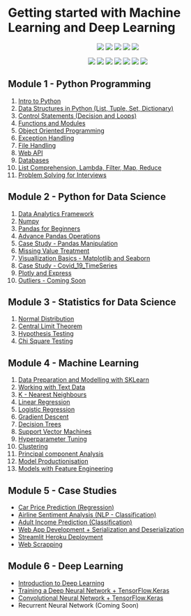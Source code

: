 # Getting started with Machine Learning and Deep Learning

<div align="center">

<a href="https://github.com/bansalkanav/Machine_Learning_and_Deep_Learning"><img src="https://badges.frapsoft.com/os/v1/open-source.svg?v=103"></a>
<a href="https://github.com/bansalkanav/Machine_Learning_and_Deep_Learning"><img src="https://img.shields.io/badge/Built%20by-developers%20%3C%2F%3E-0059b3"></a>
<a href="https://github.com/bansalkanav/Machine_Learning_and_Deep_Learning"><img src="https://img.shields.io/static/v1.svg?label=Contributions&message=Welcome&color=yellow"></a>
<a href="https://github.com/bansalkanav/"><img src="https://img.shields.io/badge/Maintained%3F-yes-brightgreen.svg?v=103"></a>
<a href="https://github.com/bansalkanav/Machine_Learning_and_Deep_Learning/blob/master/LICENSE"><img src="https://img.shields.io/badge/license-GPL-blue.svg?v=103"></a>

<a href="https://github.com/bansalkanav/Machine_Learning_and_Deep_Learning/graphs/contributors"><img src="https://img.shields.io/github/contributors/bansalkanav/Machine_Learning_and_Deep_Learning?color=brightgreen"></a>
<a href="https://github.com/bansalkanav/Machine_Learning_and_Deep_Learning/stargazers"><img src="https://img.shields.io/github/stars/bansalkanav/Machine_Learning_and_Deep_Learning?color=0059b3"></a>
<a href="https://github.com/bansalkanav/Machine_Learning_and_Deep_Learning/network/members"><img src="https://img.shields.io/github/forks/bansalkanav/Machine_Learning_and_Deep_Learning?color=yellow"></a>
<a href="https://github.com/bansalkanav/Machine_Learning_and_Deep_Learning/issues"><img src="https://img.shields.io/github/issues/bansalkanav/Machine_Learning_and_Deep_Learning?color=0059b3"></a>
<a href="https://github.com/bansalkanav/Machine_Learning_and_Deep_Learning/issues?q=is%3Aissue+is%3Aclosed"><img src="https://img.shields.io/github/issues-closed-raw/bansalkanav/Machine_Learning_and_Deep_Learning?color=yellow"></a>
<a href="https://github.com/bansalkanav/Machine_Learning_and_Deep_Learning/pulls"><img src="https://img.shields.io/github/issues-pr/bansalkanav/Machine_Learning_and_Deep_Learning?color=brightgreen"></a>
<a href="https://github.com/bansalkanav/Machine_Learning_and_Deep_Learning/pulls?q=is%3Apr+is%3Aclosed"><img src="https://img.shields.io/github/issues-pr-closed-raw/bansalkanav/Machine_Learning_and_Deep_Learning?color=0059b3"></a> 
</div>

## Module 1 - Python Programming
  1. [Intro to Python](https://github.com/bansalkanav/Machine_Learning_and_Deep_Learning/tree/master/Module%201%20-%20Python%20Programming/01.%20Intro%20to%20Python)
  2. [Data Structures in Python (List, Tuple, Set, Dictionary)](https://github.com/bansalkanav/Machine_Learning_and_Deep_Learning/tree/master/Module%201%20-%20Python%20Programming/02.%20Data%20Structures)
  3. [Control Statements (Decision and Loops)](https://github.com/bansalkanav/Machine_Learning_and_Deep_Learning/tree/master/Module%201%20-%20Python%20Programming/03.%20Control%20Statements)
  4. [Functions and Modules](https://github.com/bansalkanav/Machine_Learning_and_Deep_Learning/tree/master/Module%201%20-%20Python%20Programming/04.%20Functions%20and%20Modules)
  5. [Object Oriented Programming](https://github.com/bansalkanav/Machine_Learning_and_Deep_Learning/tree/master/Module%201%20-%20Python%20Programming/05.%20Object%20Oriented%20Programming)
  6. [Exception Handling](https://github.com/bansalkanav/Machine_Learning_and_Deep_Learning/tree/master/Module%201%20-%20Python%20Programming/06.%20Exception%20Handling)
  7. [File Handling](https://github.com/bansalkanav/Machine_Learning_and_Deep_Learning/tree/master/Module%201%20-%20Python%20Programming/07.%20File%20Handling)
  8. [Web API](https://github.com/bansalkanav/Machine_Learning_and_Deep_Learning/tree/master/Module%201%20-%20Python%20Programming/08.%20Web%20API)
  9. [Databases](https://github.com/bansalkanav/Machine_Learning_and_Deep_Learning/tree/master/Module%201%20-%20Python%20Programming/09.%20Databases)
  10. [List Comprehension, Lambda, Filter, Map, Reduce](https://github.com/bansalkanav/Machine_Learning_and_Deep_Learning/tree/master/Module%201%20-%20Python%20Programming/10.%20Adv%20Topics%20(List%20Comprehension%2C%20Lambda%2C%20Filter%2C%20Map%20and%20Reduce))
  11. [Problem Solving for Interviews](https://github.com/bansalkanav/Machine_Learning_and_Deep_Learning/tree/master/Module%201%20-%20Python%20Programming/11.%20Problem%20Solving%20for%20Interviews)
 
## Module 2 - Python for Data Science
  1. [Data Analytics Framework](https://github.com/bansalkanav/Machine_Learning_and_Deep_Learning/tree/master/Module%202%20-%20Python%20for%20Data%20Science/01.%20Data%20Analytics%20Framework)
  2. [Numpy](https://github.com/bansalkanav/Machine_Learning_and_Deep_Learning/tree/master/Module%202%20-%20Python%20for%20Data%20Science/1.%20Numpy)
  3. [Pandas for Beginners](https://github.com/bansalkanav/Machine_Learning_and_Deep_Learning/tree/master/Module%202%20-%20Python%20for%20Data%20Science/03.%20Pandas%20for%20Beginners)
  4. [Advance Pandas Operations](https://github.com/bansalkanav/Machine_Learning_and_Deep_Learning/tree/master/Module%202%20-%20Python%20for%20Data%20Science/04.%20Advance%20Pandas%20Operations)
  5. [Case Study - Pandas Manipulation](https://github.com/bansalkanav/Machine_Learning_and_Deep_Learning/tree/master/Module%202%20-%20Python%20for%20Data%20Science/05.%20Case%20Study%20-%20Pandas%20Manipulation)
  6. [Missing Value Treatment](https://github.com/bansalkanav/Machine_Learning_and_Deep_Learning/tree/master/Module%202%20-%20Python%20for%20Data%20Science/06.%20Missing%20Value%20Treatment)
  7. [Visuallization Basics - Matplotlib and Seaborn](https://github.com/bansalkanav/Machine_Learning_and_Deep_Learning/tree/master/Module%202%20-%20Python%20for%20Data%20Science/07.%20Visuallization%20Basics%20-%20Matplotlib%20and%20Seaborn)
  8. [Case Study - Covid_19_TimeSeries](https://github.com/bansalkanav/Machine_Learning_and_Deep_Learning/tree/master/Module%202%20-%20Python%20for%20Data%20Science/08.%20Case%20Study%20-%20Covid_19_TimeSeries)
  9. [Plotly and Express](https://github.com/bansalkanav/Machine_Learning_and_Deep_Learning/tree/master/Module%202%20-%20Python%20for%20Data%20Science/09.%20Plotly%20and%20Express)
  10. [Outliers - Coming Soon](https://github.com/bansalkanav/Machine_Learning_and_Deep_Learning/tree/master/Module%202%20-%20Python%20for%20Data%20Science/10.%20Coming%20Soon)
  
## Module 3 - Statistics for Data Science
  1. [Normal Distribution](https://github.com/bansalkanav/Machine_Learning_and_Deep_Learning/tree/master/Module%203%20-%20Statistics%20for%20Data%20Science/1.%20Normal%20Distributions)
  2. [Central Limit Theorem](https://github.com/bansalkanav/Machine_Learning_and_Deep_Learning/tree/master/Module%203%20-%20Statistics%20for%20Data%20Science/2.%20Central%20Limit%20Theorem)
  3. [Hypothesis Testing](https://github.com/bansalkanav/Machine_Learning_and_Deep_Learning/tree/master/Module%203%20-%20Statistics%20for%20Data%20Science/3.%20Hypothesis%20Testing)
  4. [Chi Square Testing](https://github.com/bansalkanav/Machine_Learning_and_Deep_Learning/tree/master/Module%203%20-%20Statistics%20for%20Data%20Science/4.%20Chi%20Square%20Test)
  
## Module 4 - Machine Learning
  1. [Data Preparation and Modelling with SKLearn](https://github.com/bansalkanav/Machine_Learning_and_Deep_Learning/tree/master/Module%204%20-%20Machine%20Learning/01.%20Data%20Preparation%20and%20Modelling%20with%20sklearn)
  2. [Working with Text Data](https://github.com/bansalkanav/Machine_Learning_and_Deep_Learning/tree/master/Module%204%20-%20Machine%20Learning/02.%20Working%20with%20Text%20Data)
  3. [K - Nearest Neighbours](https://github.com/bansalkanav/Machine_Learning_and_Deep_Learning/tree/master/Module%204%20-%20Machine%20Learning/03.%20K%20-%20NN)
  4. [Linear Regression](https://github.com/bansalkanav/Machine_Learning_and_Deep_Learning/tree/master/Module%204%20-%20Machine%20Learning/04.%20Linear%20Regression)
  5. [Logistic Regression](https://github.com/bansalkanav/Machine_Learning_and_Deep_Learning/tree/master/Module%204%20-%20Machine%20Learning/05.%20Logistic%20Regression)
  6. [Gradient Descent](https://github.com/bansalkanav/Machine_Learning_and_Deep_Learning/tree/master/Module%204%20-%20Machine%20Learning/06.%20Gradient%20Descent)
  7. [Decision Trees](https://github.com/bansalkanav/Machine_Learning_and_Deep_Learning/tree/master/Module%204%20-%20Machine%20Learning/07.%20Decision%20Trees)
  8. [Support Vector Machines](https://github.com/bansalkanav/Machine_Learning_and_Deep_Learning/tree/master/Module%204%20-%20Machine%20Learning/08.%20Support%20Vector%20Machines)
  9. [Hyperparameter Tuning](https://github.com/bansalkanav/Machine_Learning_and_Deep_Learning/tree/master/Module%204%20-%20Machine%20Learning/09.%20Hyperparameter%20Tuning)
  10. [Clustering](https://github.com/bansalkanav/Machine_Learning_and_Deep_Learning/tree/master/Module%204%20-%20Machine%20Learning/10.%20Clustering)
  11. [Principal component Analysis](https://github.com/bansalkanav/Machine_Learning_and_Deep_Learning/tree/master/Module%204%20-%20Machine%20Learning/11.%20PCA)
  12. [Model Productionisation](https://github.com/bansalkanav/Machine_Learning_and_Deep_Learning/tree/master/Module%204%20-%20Machine%20Learning/12.%20Model%20Productionisation)
  13. [Models with Feature Engineering](https://github.com/bansalkanav/Machine_Learning_and_Deep_Learning/tree/master/Module%204%20-%20Machine%20Learning/13.%20ML_Models%20with%20Feature%20Engineering)
  
## Module 5 - Case Studies
  - [Car Price Prediction (Regression)](https://github.com/bansalkanav/Machine_Learning_and_Deep_Learning/tree/master/Module%205%20-%20Case%20Studies/1.%20Car%20Price%20Prediction)
  - [Airline Sentiment Analysis (NLP - Classification)](https://github.com/bansalkanav/Machine_Learning_and_Deep_Learning/tree/master/Module%205%20-%20Case%20Studies/2.%20Airline%20Sentiment%20Analyser)
  - [Adult Income Prediction (Classification)](https://github.com/bansalkanav/Machine_Learning_and_Deep_Learning/tree/master/Module%205%20-%20Case%20Studies/3.%20Adult%20Income%20Prediction)
  - [Web App Development + Serialization and Deserialization](https://github.com/bansalkanav/Machine_Learning_and_Deep_Learning/tree/master/Module%205%20-%20Case%20Studies/4.%20web_app)
  - [Streamlit Heroku Deployment](https://github.com/bansalkanav/Machine_Learning_and_Deep_Learning/tree/master/Module%205%20-%20Case%20Studies/6.%20Streamlit%20Heroku%20Deployment)
  - [Web Scrapping](https://github.com/bansalkanav/Machine_Learning_and_Deep_Learning/tree/master/Module%205%20-%20Case%20Studies/8.%20Regex%20and%20Webscrapping)

## Module 6 - Deep Learning
  - [Introduction to Deep Learning](https://github.com/bansalkanav/Machine_Learning_and_Deep_Learning/tree/master/Module%206%20-%20Deep%20Learning/01.%20Introduction%20to%20Deep%20Learning)
  - [Training a Deep Neural Network + TensorFlow.Keras](https://github.com/bansalkanav/Machine_Learning_and_Deep_Learning/tree/master/Module%206%20-%20Deep%20Learning/02.%20Training%20Deep%20Neural%20Network)
  - [Convolutional Neural Network + TensorFlow.Keras](https://github.com/bansalkanav/Machine_Learning_and_Deep_Learning/tree/master/Module%206%20-%20Deep%20Learning/03.%20Convolutional%20Neural%20Network)
  - Recurrent Neural Network (Coming Soon)
  
  
  

